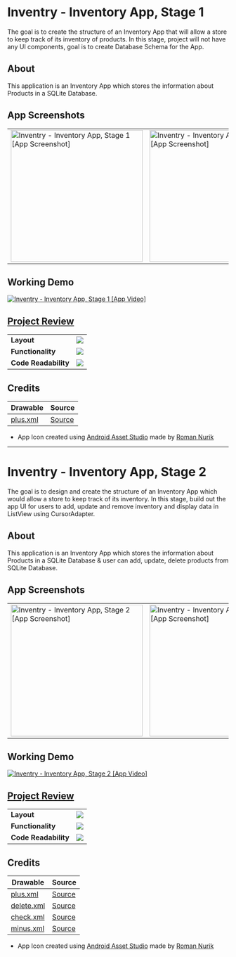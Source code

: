 # Inventry - Inventory App, Stage 1

The goal is to create the structure of an Inventory App that will allow a store to keep track of its inventory of products. In this stage, project will not have any UI components, goal is to create Database Schema for the App.

## About
This application is an Inventory App which stores the information about Products in a SQLite Database.

## App Screenshots
<table>
	<tr>
		<td>
			<img width="300" src="https://i.imgur.com/PZLZyMo.png" alt="Inventry - Inventory App, Stage 1 [App Screenshot]" />
		</td>
		<td>
			<img width="300" src="https://i.imgur.com/YQmnK2Z.png" alt="Inventry - Inventory App, Stage 1 [App Screenshot]" />
		</td>
		<td>
			<img width="300" src="https://i.imgur.com/RltAqZy.png" alt="Inventry - Inventory App, Stage 1 [App Screenshot]" />
		</td>
	</tr>
</table>

## Working Demo
<a href="https://youtu.be/Q4pP-TjNAzc" target="_blank">
	<img src="https://i.imgur.com/KfLbe1u.png" alt="Inventry - Inventory App, Stage 1 [App Video]" />
</a>

## [Project Review](https://review.udacity.com/#!/reviews/1485422/shared)
<table border="0">
	<tr>
		<td><b>Layout</b></td>
		<td><img src="https://raw.githubusercontent.com/piedcipher/Udacity-Google-India-Challenge-Scholarship-Projects-Phase-2/master/Inventry/Project-Review/1_Layout.png" /></td>
	</tr>
	<tr>
		<td><b>Functionality</b></td>
		<td><img src="https://raw.githubusercontent.com/piedcipher/Udacity-Google-India-Challenge-Scholarship-Projects-Phase-2/master/Inventry/Project-Review/2_Functionality.png" /></td>
	</tr>
	<tr>
		<td><b>Code Readability</b></td>
		<td><img src="https://raw.githubusercontent.com/piedcipher/Udacity-Google-India-Challenge-Scholarship-Projects-Phase-2/master/Inventry/Project-Review/3_CodeReadability.png" /></td>
	</tr>
</table>

## Credits
| Drawable | Source |
| --- | --- |
| [plus.xml](https://github.com/piedcipher/Udacity-Google-India-Challenge-Scholarship-Projects-Phase-2/blob/master/Inventry/app/src/main/res/drawable/plus.xml) |  [Source](https://materialdesignicons.com/icon/plus)|


* App Icon created using [Android Asset Studio](https://romannurik.github.io/AndroidAssetStudio/icons-launcher.html) made by [Roman Nurik](https://github.com/romannurik)

---

# Inventry - Inventory App, Stage 2

The goal is to design and create the structure of an Inventory App which would allow a store to keep track of its inventory. In this stage, build out the app UI for users to add, update and remove inventory and display data in ListView using CursorAdapter.

## About
This application is an Inventory App which stores the information about Products in a SQLite Database & user can add, update, delete products from SQLite Database.

## App Screenshots
<table>
	<tr>
		<td>
			<img width="300" src="https://i.imgur.com/ibYfwx3.png" alt="Inventry - Inventory App, Stage 2 [App Screenshot]" />
		</td>
		<td>
			<img width="300" src="https://i.imgur.com/rXW4qKt.png" alt="Inventry - Inventory App, Stage 2 [App Screenshot]" />
		</td>
		<td>
			<img width="300" src="https://i.imgur.com/JtwG6uA.png" alt="Inventry - Inventory App, Stage 2 [App Screenshot]" />
		</td>
		<td>
			<img width="300" src="https://i.imgur.com/Suwq4DY.png" alt="Inventry - Inventory App, Stage 2 [App Screenshot]" />
		</td>
	</tr>
</table>

## Working Demo
<a href="https://youtu.be/5weP2dddkvo" target="_blank">
	<img src="https://i.imgur.com/kDlXcCu.png" alt="Inventry - Inventory App, Stage 2 [App Video]" />
</a>

## [Project Review](https://review.udacity.com/#!/reviews/1503386/shared)
<table border="0">
	<tr>
		<td><b>Layout</b></td>
		<td><img src="https://raw.githubusercontent.com/piedcipher/Udacity-Google-India-Challenge-Scholarship-Projects-Phase-2/master/Inventry/Project-Review/S2_Layout.png" /></td>
	</tr>
	<tr>
		<td><b>Functionality</b></td>
		<td><img src="https://raw.githubusercontent.com/piedcipher/Udacity-Google-India-Challenge-Scholarship-Projects-Phase-2/master/Inventry/Project-Review/S2_Functionality.png" /></td>
	</tr>
	<tr>
		<td><b>Code Readability</b></td>
		<td><img src="https://raw.githubusercontent.com/piedcipher/Udacity-Google-India-Challenge-Scholarship-Projects-Phase-2/master/Inventry/Project-Review/S2_CodeReadability.png" /></td>
	</tr>
</table>

## Credits
| Drawable | Source |
| --- | --- |
| [plus.xml](https://github.com/piedcipher/Udacity-Google-India-Challenge-Scholarship-Projects-Phase-2/blob/master/Inventry/app/src/main/res/drawable/plus.xml) |  [Source](https://materialdesignicons.com/icon/plus)|
| [delete.xml](https://github.com/piedcipher/Udacity-Google-India-Challenge-Scholarship-Projects-Phase-2/blob/master/Inventry/app/src/main/res/drawable/delete.xml) |  [Source](https://materialdesignicons.com/icon/delete)|
| [check.xml](https://github.com/piedcipher/Udacity-Google-India-Challenge-Scholarship-Projects-Phase-2/blob/master/Inventry/app/src/main/res/drawable/check.xml) |  [Source](https://materialdesignicons.com/icon/check)|
| [minus.xml](https://github.com/piedcipher/Udacity-Google-India-Challenge-Scholarship-Projects-Phase-2/blob/master/Inventry/app/src/main/res/drawable/minus.xml) |  [Source](https://materialdesignicons.com/icon/minus)|


* App Icon created using [Android Asset Studio](https://romannurik.github.io/AndroidAssetStudio/icons-launcher.html) made by [Roman Nurik](https://github.com/romannurik)